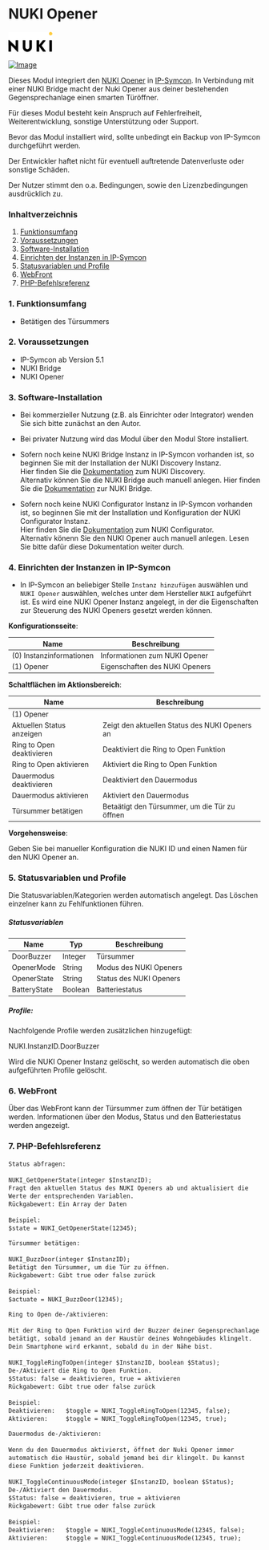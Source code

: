 # NUKI Opener

[![Image](../imgs/NUKI_Logo.png)](https://nuki.io/de/)  

[![Image](../imgs/NUKI_Opener.png)]()  

Dieses Modul integriert den [NUKI Opener](https://nuki.io/de/opener) in [IP-Symcon](https://www.symcon.de). 
In Verbindung mit einer NUKI Bridge macht der Nuki Opener aus deiner bestehenden Gegensprechanlage einen smarten Türöffner.  

Für dieses Modul besteht kein Anspruch auf Fehlerfreiheit, Weiterentwicklung, sonstige Unterstützung oder Support.

Bevor das Modul installiert wird, sollte unbedingt ein Backup von IP-Symcon durchgeführt werden.

Der Entwickler haftet nicht für eventuell auftretende Datenverluste oder sonstige Schäden.

Der Nutzer stimmt den o.a. Bedingungen, sowie den Lizenzbedingungen ausdrücklich zu.

### Inhaltverzeichnis

1. [Funktionsumfang](#1-funktionsumfang)
2. [Voraussetzungen](#2-voraussetzungen)
3. [Software-Installation](#3-software-installation)
4. [Einrichten der Instanzen in IP-Symcon](#4-einrichten-der-instanzen-in-ip-symcon)
5. [Statusvariablen und Profile](#5-statusvariablen-und-profile)
6. [WebFront](#6-webfront)
7. [PHP-Befehlsreferenz](#7-php-befehlsreferenz)

### 1. Funktionsumfang

* Betätigen des Türsummers

### 2. Voraussetzungen

- IP-Symcon ab Version 5.1
- NUKI Bridge
- NUKI Opener

### 3. Software-Installation

- Bei kommerzieller Nutzung (z.B. als Einrichter oder Integrator) wenden Sie sich bitte zunächst an den Autor.
  
- Bei privater Nutzung wird das Modul über den Modul Store installiert.

- Sofern noch keine NUKI Bridge Instanz in IP-Symcon vorhanden ist, so beginnen Sie mit der Installation der NUKI Discovery Instanz.  
Hier finden Sie die [Dokumentation](../Discovery) zum NUKI Discovery.  
Alternativ können Sie die NUKI Bridge auch manuell anlegen. Hier finden Sie die [Dokumentation](../Bridge) zur NUKI Bridge.

- Sofern noch keine NUKI Configurator Instanz in IP-Symcon vorhanden ist, so beginnen Sie mit der Installation und Konfiguration der NUKI Configurator Instanz.  
Hier finden Sie die [Dokumentation](../Configurator) zum NUKI Configurator.  
Alternativ könenn Sie den NUKI Opener auch manuell anlegen. Lesen Sie bitte dafür diese Dokumentation weiter durch.

### 4. Einrichten der Instanzen in IP-Symcon

- In IP-Symcon an beliebiger Stelle `Instanz hinzufügen` auswählen und `NUKI Opener` auswählen, welches unter dem Hersteller `NUKI` aufgeführt ist. Es wird eine NUKI Opener Instanz angelegt, in der die Eigenschaften zur Steuerung des NUKI Openers gesetzt werden können.

__Konfigurationsseite__:

Name                                | Beschreibung
----------------------------------- | ------------------------------
(0) Instanzinformationen            | Informationen zum NUKI Opener
(1) Opener                          | Eigenschaften des NUKI Openers

__Schaltflächen im Aktionsbereich__:

Name                                | Beschreibung
----------------------------------- | ----------------------------------------------
(1) Opener                          | 
Aktuellen Status anzeigen           | Zeigt den aktuellen Status des NUKI Openers an
Ring to Open deaktivieren           | Deaktiviert die Ring to Open Funktion
Ring to Open aktivieren             | Aktiviert die Ring to Open Funktion
Dauermodus deaktivieren             | Deaktiviert den Dauermodus
Dauermodus aktivieren               | Aktiviert den Dauermodus
Türsummer betätigen                 | Betaätigt den Türsummer, um die Tür zu öffnen

__Vorgehensweise__:  

Geben Sie bei manueller Konfiguration die NUKI ID und einen Namen für den NUKI Opener an. 

### 5. Statusvariablen und Profile

Die Statusvariablen/Kategorien werden automatisch angelegt. Das Löschen einzelner kann zu Fehlfunktionen führen.

##### Statusvariablen

Name                    | Typ       | Beschreibung
----------------------- | --------- | ----------------
DoorBuzzer              | Integer   | Türsummer
OpenerMode              | String    | Modus des NUKI Openers
OpenerState             | String    | Status des NUKI Openers
BatteryState            | Boolean   | Batteriestatus

##### Profile:

Nachfolgende Profile werden zusätzlichen hinzugefügt:

NUKI.InstanzID.DoorBuzzer

Wird die NUKI Opener Instanz gelöscht, so werden automatisch die oben aufgeführten Profile gelöscht.

### 6. WebFront

Über das WebFront kann der Türsummer zum öffnen der Tür betätigen werden. Informationen über den Modus, Status und den Batteriestatus werden angezeigt.
 
### 7. PHP-Befehlsreferenz

```text
Status abfragen:  

NUKI_GetOpenerState(integer $InstanzID);  
Fragt den aktuellen Status des NUKI Openers ab und aktualisiert die Werte der entsprechenden Variablen.  
Rückgabewert: Ein Array der Daten  

Beispiel:  
$state = NUKI_GetOpenerState(12345);
```

```text
Türsummer betätigen:  

NUKI_BuzzDoor(integer $InstanzID);  
Betätigt den Türsummer, um die Tür zu öffnen.  
Rückgabewert: Gibt true oder false zurück  

Beispiel:  
$actuate = NUKI_BuzzDoor(12345);
```  

```text
Ring to Open de-/aktivieren:  

Mit der Ring to Open Funktion wird der Buzzer deiner Gegensprechanlage betätigt, sobald jemand an der Haustür deines Wohngebäudes klingelt. Dein Smartphone wird erkannt, sobald du in der Nähe bist.  

NUKI_ToggleRingToOpen(integer $InstanzID, boolean $Status);  
De-/Aktiviert die Ring to Open Funktion.
$Status: false = deaktivieren, true = aktivieren    
Rückgabewert: Gibt true oder false zurück  

Beispiel:  
Deaktivieren:   $toggle = NUKI_ToggleRingToOpen(12345, false);
Aktivieren:     $toggle = NUKI_ToggleRingToOpen(12345, true);
```  

```text
Dauermodus de-/aktivieren:  

Wenn du den Dauermodus aktivierst, öffnet der Nuki Opener immer automatisch die Haustür, sobald jemand bei dir klingelt. Du kannst diese Funktion jederzeit deaktivieren.  

NUKI_ToggleContinuousMode(integer $InstanzID, boolean $Status);  
De-/Aktiviert den Dauermodus.
$Status: false = deaktivieren, true = aktivieren    
Rückgabewert: Gibt true oder false zurück  

Beispiel:  
Deaktivieren:   $toggle = NUKI_ToggleContinuousMode(12345, false);
Aktivieren:     $toggle = NUKI_ToggleContinuousMode(12345, true);
``` 